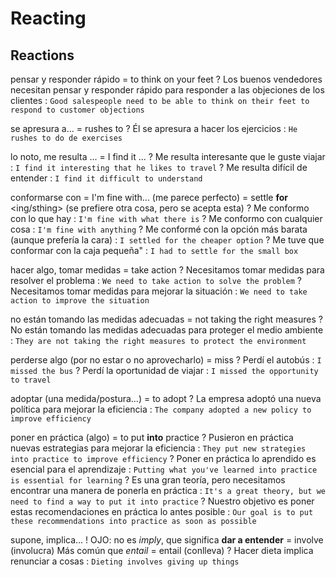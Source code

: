 # Reacting

## Reactions

pensar y responder rápido = to think on your feet
    ? Los buenos vendedores necesitan pensar y responder rápido para responder a las objeciones de los clientes : `Good salespeople need to be able to think on their feet to respond to customer objections`

se apresura a...
    = rushes to
    ? Él se apresura a hacer los ejercicios : `He rushes to do de exercises`

lo noto, me resulta ...
    = I find it ...
    ? Me resulta interesante que le guste viajar : `I find it interesting that he likes to travel`
    ? Me resulta difícil de entender : `I find it difficult to understand`

conformarse con
    = I'm fine with... (me parece perfecto)
    = settle **for** <ing/sthing> (se prefiere otra cosa, pero se acepta esta)
    ? Me conformo con lo que hay : `I'm fine with what there is`
    ? Me conformo con cualquier cosa : `I'm fine with anything`
    ? Me conformé con la opción más barata (aunque prefería la cara) : `I settled for the cheaper option`
    ? Me tuve que conformar con la caja pequeña" : `I had to settle for the small box`

hacer algo, tomar medidas
    = take action
    ? Necesitamos tomar medidas para resolver el problema : `We need to take action to solve the problem`
    ? Necesitamos tomar medidas para mejorar la situación : `We need to take action to improve the situation`

no están tomando las medidas adecuadas = not taking the right measures
    ? No están tomando las medidas adecuadas para proteger el medio ambiente : `They are not taking the right measures to protect the environment`

perderse algo (por no estar o no aprovecharlo)
    = miss
    ? Perdí el autobús : `I missed the bus`
    ? Perdí la oportunidad de viajar : `I missed the opportunity to travel`

adoptar (una medida/postura...) = to adopt
    ? La empresa adoptó una nueva política para mejorar la eficiencia : `The company adopted a new policy to improve efficiency`

poner en práctica (algo)
    = to put **into** practice
    ? Pusieron en práctica nuevas estrategias para mejorar la eficiencia : `They put new strategies into practice to improve efficiency`
    ? Poner en práctica lo aprendido es esencial para el aprendizaje : `Putting what you've learned into practice is essential for learning`
    ? Es una gran teoría, pero necesitamos encontrar una manera de ponerla en práctica : `It's a great theory, but we need to find a way to put it into practice`
    ? Nuestro objetivo es poner estas recomendaciones en práctica lo antes posible : `Our goal is to put these recommendations into practice as soon as possible`

supone, implica...
    ! OJO: no es _imply_, que significa **dar a entender**
    = involve (involucra) Más común que _entail_
    = entail (conlleva)
    ? Hacer dieta implica renunciar a cosas : `Dieting involves giving up things`
